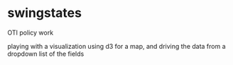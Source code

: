 swingstates
===========

OTI policy work

playing with a visualization using d3 for a map, and driving the data from a dropdown list of the fields
